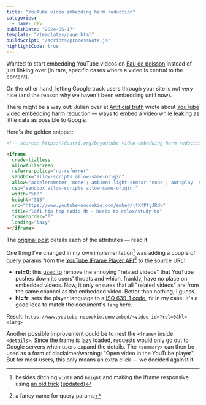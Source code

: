 ```yaml
---
title: "YouTube video embedding harm reduction"
categories:
  - name: dev
publishDate: "2024-05-17"
template: "/templates/page.html"
buildScript: "/scripts/processNote.js"
highlightCode: true
---
```


Wanted to start embedding YouTube videos on [Eau de poisson](https://eaudepoisson.com) instead of just linking over (in rare, specific cases where a video is central to the content).

On the other hand, letting Google track users through your site is not very nice (and the reason why we haven't been embedding until now).

There might be a way out: Julien over at [Artificial truth](https://dustri.org/) wrote about [YouTube video embedding harm reduction](https://dustri.org/b/youtube-video-embedding-harm-reduction.html) — ways to embed a video while leaking as little data as possible to Google.

Here's the golden snippet:

```html
<!-- source: https://dustri.org/b/youtube-video-embedding-harm-reduction.html -->

<iframe
  credentialless
  allowfullscreen
  referrerpolicy="no-referrer"
  sandbox="allow-scripts allow-same-origin"
  allow="accelerometer 'none'; ambient-light-sensor 'none'; autoplay 'none'; battery 'none'; bluetooth 'none'; browsing-topics 'none'; camera 'none'; ch-ua 'none'; display-capture 'none'; domain-agent 'none'; document-domain 'none'; encrypted-media 'none'; execution-while-not-rendered 'none'; execution-while-out-of-viewport 'none'; gamepad 'none'; geolocation 'none'; gyroscope 'none'; hid 'none'; identity-credentials-get 'none'; idle-detection 'none'; keyboard-map 'none'; local-fonts 'none'; magnetometer 'none'; microphone 'none'; midi 'none'; navigation-override 'none'; otp-credentials 'none'; payment 'none'; picture-in-picture 'none'; publickey-credentials-create 'none'; publickey-credentials-get 'none'; screen-wake-lock 'none'; serial 'none'; speaker-selection 'none'; sync-xhr 'none'; usb 'none'; web-share 'none'; window-management 'none'; xr-spatial-tracking 'none'"
  csp="sandbox allow-scripts allow-same-origin;"
  width="560"
  height="315"
  src="https://www.youtube-nocookie.com/embed/jfKfPfyJRdk"
  title="lofi hip hop radio 📚 - beats to relax/study to"
  frameborder="0"
  loading="lazy"
></iframe>
```

The [original post](https://dustri.org/b/youtube-video-embedding-harm-reduction.html) details each of the attributes — read it.

One thing I've changed in my own implementation[^1] was adding a couple of query params from the [YouTube IFrame Player API](https://developers.google.com/youtube/player_parameters)[^2] to the source URL:

- **rel=0**: this [used to](https://developers.google.com/youtube/player_parameters#release_notes_08_23_2018) remove the annoying "related videos" that YouTube pushes down its users' throats and which, frankly, have no place on embedded videos. Now, it only ensures that all "related videos" are from the same channel as the embedded video. Better than nothing, I guess.
- **hl=fr**: sets the player language to a [ISO 639-1 code](https://en.wikipedia.org/wiki/List_of_ISO_639_language_codes), `fr` in my case. It's a good idea to match the document's `lang` here.

Result: `https://www.youtube-nocookie.com/embed/<video-id>?rel=0&hl=<lang>`

Another possible improvement could be to nest the `<frame>` inside `<details>`. Since the frame is lazy loaded, requests would only go out to Google servers when users expand the details. The `<summary>` can then be used as a form of disclaimer/warning: "Open video in the YouTube player". But for most users, this only means an extra click — we decided against it.

[^1]: besides ditching `width` and `height` and making the iframe responsive using [an old trick](https://alistapart.com/article/creating-intrinsic-ratios-for-video/) ([updated](https://gomakethings.com/responsive-iframes-with-the-css-aspect-ratio-property/))
[^2]: a fancy name for query params

